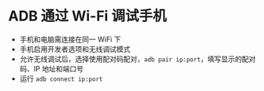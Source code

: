 # ADB 通过 Wi-Fi 调试手机

- 手机和电脑需连接在同一 WiFi 下
- 手机启用开发者选项和无线调试模式
- 允许无线调试后，选择使用配对码配对，`adb pair ip:port`，填写显示的配对码、IP 地址和端口号
- 运行 `adb connect ip:port`

